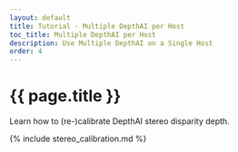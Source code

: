 ```yaml
---
layout: default
title: Tutorial - Multiple DepthAI per Host
toc_title: Multiple DepthAI per Host
description: Use Multiple DepthAI on a Single Host
order: 4
---
```


# {{ page.title }}

Learn how to (re-)calibrate DepthAI stereo disparity depth.  

{% include stereo_calibration.md %}
